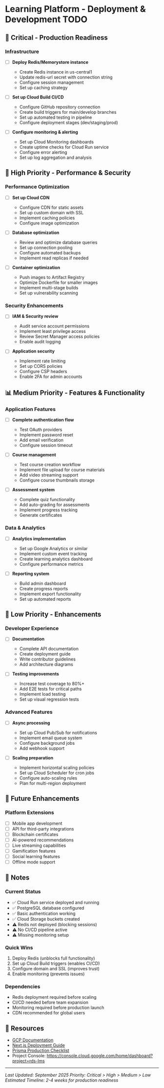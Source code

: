 # Learning Platform - Deployment & Development TODO

## 🚨 Critical - Production Readiness

### Infrastructure
- [ ] **Deploy Redis/Memorystore instance**
  - Create Redis instance in us-central1
  - Update redis-url secret with connection string
  - Configure session management
  - Set up caching strategy

- [ ] **Set up Cloud Build CI/CD**
  - Configure GitHub repository connection
  - Create build triggers for main/develop branches
  - Set up automated testing in pipeline
  - Configure deployment stages (dev/staging/prod)

- [ ] **Configure monitoring & alerting**
  - Set up Cloud Monitoring dashboards
  - Create uptime checks for Cloud Run service
  - Configure error alerting
  - Set up log aggregation and analysis

## 🔧 High Priority - Performance & Security

### Performance Optimization
- [ ] **Set up Cloud CDN**
  - Configure CDN for static assets
  - Set up custom domain with SSL
  - Implement caching policies
  - Configure image optimization

- [ ] **Database optimization**
  - Review and optimize database queries
  - Set up connection pooling
  - Configure automated backups
  - Implement read replicas if needed

- [ ] **Container optimization**
  - Push images to Artifact Registry
  - Optimize Dockerfile for smaller images
  - Implement multi-stage builds
  - Set up vulnerability scanning

### Security Enhancements
- [ ] **IAM & Security review**
  - Audit service account permissions
  - Implement least privilege access
  - Review Secret Manager access policies
  - Enable audit logging

- [ ] **Application security**
  - Implement rate limiting
  - Set up CORS policies
  - Configure CSP headers
  - Enable 2FA for admin accounts

## 📊 Medium Priority - Features & Functionality

### Application Features
- [ ] **Complete authentication flow**
  - Test OAuth providers
  - Implement password reset
  - Add email verification
  - Configure session timeout

- [ ] **Course management**
  - Test course creation workflow
  - Implement file upload for course materials
  - Add video streaming support
  - Configure course thumbnails storage

- [ ] **Assessment system**
  - Complete quiz functionality
  - Add auto-grading for assessments
  - Implement progress tracking
  - Generate certificates

### Data & Analytics
- [ ] **Analytics implementation**
  - Set up Google Analytics or similar
  - Implement custom event tracking
  - Create learning analytics dashboard
  - Configure performance metrics

- [ ] **Reporting system**
  - Build admin dashboard
  - Create progress reports
  - Implement export functionality
  - Set up automated reports

## 🎯 Low Priority - Enhancements

### Developer Experience
- [ ] **Documentation**
  - Complete API documentation
  - Create deployment guide
  - Write contributor guidelines
  - Add architecture diagrams

- [ ] **Testing improvements**
  - Increase test coverage to 80%+
  - Add E2E tests for critical paths
  - Implement load testing
  - Set up visual regression tests

### Advanced Features
- [ ] **Async processing**
  - Set up Cloud Pub/Sub for notifications
  - Implement email queue system
  - Configure background jobs
  - Add webhook support

- [ ] **Scaling preparation**
  - Implement horizontal scaling policies
  - Set up Cloud Scheduler for cron jobs
  - Configure auto-scaling rules
  - Plan for multi-region deployment

## 🚀 Future Enhancements

### Platform Extensions
- [ ] Mobile app development
- [ ] API for third-party integrations
- [ ] Blockchain certificates
- [ ] AI-powered recommendations
- [ ] Live streaming capabilities
- [ ] Gamification features
- [ ] Social learning features
- [ ] Offline mode support

## 📝 Notes

### Current Status
- ✅ Cloud Run service deployed and running
- ✅ PostgreSQL database configured
- ✅ Basic authentication working
- ✅ Cloud Storage buckets created
- ⚠️ Redis not deployed (blocking sessions)
- ⚠️ No CI/CD pipeline active
- ⚠️ Missing monitoring setup

### Quick Wins
1. Deploy Redis (unblocks full functionality)
2. Set up Cloud Build triggers (enables CI/CD)
3. Configure domain and SSL (improves trust)
4. Enable monitoring (prevents issues)

### Dependencies
- Redis deployment required before scaling
- CI/CD needed before team expansion
- Monitoring required before production launch
- CDN recommended for global users

## 🔗 Resources

- [GCP Documentation](https://cloud.google.com/docs)
- [Next.js Deployment Guide](https://nextjs.org/docs/deployment)
- [Prisma Production Checklist](https://www.prisma.io/docs/guides/deployment/deployment)
- Project Console: https://console.cloud.google.com/home/dashboard?project=rds-lms

---

*Last Updated: September 2025*
*Priority: Critical > High > Medium > Low*
*Estimated Timeline: 2-4 weeks for production readiness*